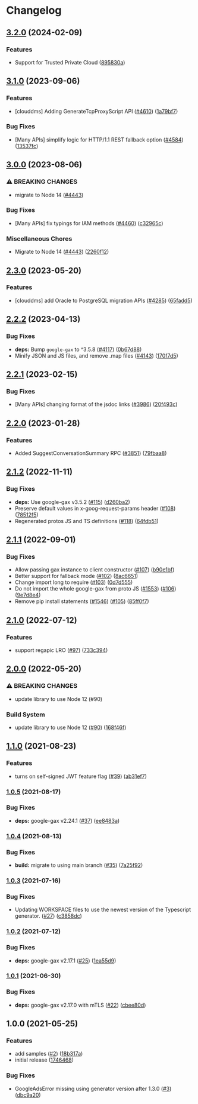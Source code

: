 # Changelog

## [3.2.0](https://github.com/googleapis/google-cloud-node/compare/dms-v3.1.0...dms-v3.2.0) (2024-02-09)


### Features

* Support for Trusted Private Cloud ([895830a](https://github.com/googleapis/google-cloud-node/commit/895830a3ef91666c30a96a7f68bd4cd1f582d58d))

## [3.1.0](https://github.com/googleapis/google-cloud-node/compare/dms-v3.0.0...dms-v3.1.0) (2023-09-06)


### Features

* [clouddms] Adding GenerateTcpProxyScript API ([#4610](https://github.com/googleapis/google-cloud-node/issues/4610)) ([1a79bf7](https://github.com/googleapis/google-cloud-node/commit/1a79bf704f9cae5b58df19778f52496aeaf9bc06))


### Bug Fixes

* [Many APIs] simplify logic for HTTP/1.1 REST fallback option ([#4584](https://github.com/googleapis/google-cloud-node/issues/4584)) ([13537fc](https://github.com/googleapis/google-cloud-node/commit/13537fcd6e3c552199d5057daf3b00c24033c908))

## [3.0.0](https://github.com/googleapis/google-cloud-node/compare/dms-v2.3.0...dms-v3.0.0) (2023-08-06)


### ⚠ BREAKING CHANGES

* migrate to Node 14 ([#4443](https://github.com/googleapis/google-cloud-node/issues/4443))

### Bug Fixes

* [Many APIs] fix typings for IAM methods ([#4460](https://github.com/googleapis/google-cloud-node/issues/4460)) ([c32965c](https://github.com/googleapis/google-cloud-node/commit/c32965c0c4a5975ba37371ecd819d9cffb080aa5))


### Miscellaneous Chores

* Migrate to Node 14 ([#4443](https://github.com/googleapis/google-cloud-node/issues/4443)) ([2260f12](https://github.com/googleapis/google-cloud-node/commit/2260f12543d171bda95345e53475f5f0fdc45770))

## [2.3.0](https://github.com/googleapis/google-cloud-node/compare/dms-v2.2.2...dms-v2.3.0) (2023-05-20)


### Features

* [clouddms] add Oracle to PostgreSQL migration APIs ([#4285](https://github.com/googleapis/google-cloud-node/issues/4285)) ([65fadd5](https://github.com/googleapis/google-cloud-node/commit/65fadd5fedea461b89cf7aeeb0f825a83dd81e02))

## [2.2.2](https://github.com/googleapis/google-cloud-node/compare/dms-v2.2.1...dms-v2.2.2) (2023-04-13)


### Bug Fixes

* **deps:** Bump `google-gax` to ^3.5.8 ([#4117](https://github.com/googleapis/google-cloud-node/issues/4117)) ([0b67d88](https://github.com/googleapis/google-cloud-node/commit/0b67d883963643ce1b4f6d2ccd3e8d37adf6e029))
* Minify JSON and JS files, and remove .map files ([#4143](https://github.com/googleapis/google-cloud-node/issues/4143)) ([170f7d5](https://github.com/googleapis/google-cloud-node/commit/170f7d57b8fd344d182a8e758867b8124722eebc))

## [2.2.1](https://github.com/googleapis/google-cloud-node/compare/dms-v2.2.0...dms-v2.2.1) (2023-02-15)


### Bug Fixes

* [Many APIs] changing format of the jsdoc links ([#3986](https://github.com/googleapis/google-cloud-node/issues/3986)) ([20f493c](https://github.com/googleapis/google-cloud-node/commit/20f493c94f7d6626d932b2610e00cbdd5df55f22))

## [2.2.0](https://github.com/googleapis/google-cloud-node/compare/dms-v2.1.2...dms-v2.2.0) (2023-01-28)


### Features

* Added SuggestConversationSummary RPC ([#3851](https://github.com/googleapis/google-cloud-node/issues/3851)) ([79fbaa8](https://github.com/googleapis/google-cloud-node/commit/79fbaa833d08738fa37aa37158ddb5b1c91710e1))

## [2.1.2](https://github.com/googleapis/nodejs-dms/compare/v2.1.1...v2.1.2) (2022-11-11)


### Bug Fixes

* **deps:** Use google-gax v3.5.2 ([#115](https://github.com/googleapis/nodejs-dms/issues/115)) ([d260ba2](https://github.com/googleapis/nodejs-dms/commit/d260ba2ae215ed5f8fefc67c2208e3597aa3c90c))
* Preserve default values in x-goog-request-params header ([#108](https://github.com/googleapis/nodejs-dms/issues/108)) ([78512f5](https://github.com/googleapis/nodejs-dms/commit/78512f56e32dd9758653220c5751dda5f03f9dab))
* Regenerated protos JS and TS definitions ([#118](https://github.com/googleapis/nodejs-dms/issues/118)) ([64fdb51](https://github.com/googleapis/nodejs-dms/commit/64fdb51490a9b16182b20509710b637848a00409))

## [2.1.1](https://github.com/googleapis/nodejs-dms/compare/v2.1.0...v2.1.1) (2022-09-01)


### Bug Fixes

* Allow passing gax instance to client constructor ([#107](https://github.com/googleapis/nodejs-dms/issues/107)) ([b90e1bf](https://github.com/googleapis/nodejs-dms/commit/b90e1bf394cfd86007241c8d786ddeca2bbd7178))
* Better support for fallback mode ([#102](https://github.com/googleapis/nodejs-dms/issues/102)) ([8ac6651](https://github.com/googleapis/nodejs-dms/commit/8ac6651be4422f4cfa4d43aa0fa050e5c186627a))
* Change import long to require ([#103](https://github.com/googleapis/nodejs-dms/issues/103)) ([0d7d555](https://github.com/googleapis/nodejs-dms/commit/0d7d55597c70bb6edc5f2dcaf7840fae4e8644a3))
* Do not import the whole google-gax from proto JS ([#1553](https://github.com/googleapis/nodejs-dms/issues/1553)) ([#106](https://github.com/googleapis/nodejs-dms/issues/106)) ([9e7d8e4](https://github.com/googleapis/nodejs-dms/commit/9e7d8e46f989591ade8b06559516bd2c56f83658))
* Remove pip install statements ([#1546](https://github.com/googleapis/nodejs-dms/issues/1546)) ([#105](https://github.com/googleapis/nodejs-dms/issues/105)) ([85ff0f7](https://github.com/googleapis/nodejs-dms/commit/85ff0f7da4a925d96b477faa6161bcf2b8244b51))

## [2.1.0](https://github.com/googleapis/nodejs-dms/compare/v2.0.0...v2.1.0) (2022-07-12)


### Features

* support regapic LRO ([#97](https://github.com/googleapis/nodejs-dms/issues/97)) ([733c394](https://github.com/googleapis/nodejs-dms/commit/733c3940e86ca015fc61223a2ec0de41a25e4e89))

## [2.0.0](https://github.com/googleapis/nodejs-dms/compare/v1.1.0...v2.0.0) (2022-05-20)


### ⚠ BREAKING CHANGES

* update library to use Node 12 (#90)

### Build System

* update library to use Node 12 ([#90](https://github.com/googleapis/nodejs-dms/issues/90)) ([168f46f](https://github.com/googleapis/nodejs-dms/commit/168f46f8314ff0b6ce59ca8e8236b26a98e923ab))

## [1.1.0](https://www.github.com/googleapis/nodejs-dms/compare/v1.0.5...v1.1.0) (2021-08-23)


### Features

* turns on self-signed JWT feature flag ([#39](https://www.github.com/googleapis/nodejs-dms/issues/39)) ([ab31ef7](https://www.github.com/googleapis/nodejs-dms/commit/ab31ef7135716e3e304cf4988900ec59b0a77bef))

### [1.0.5](https://www.github.com/googleapis/nodejs-dms/compare/v1.0.4...v1.0.5) (2021-08-17)


### Bug Fixes

* **deps:** google-gax v2.24.1 ([#37](https://www.github.com/googleapis/nodejs-dms/issues/37)) ([ee8483a](https://www.github.com/googleapis/nodejs-dms/commit/ee8483a069e32a189579d44423fd726e9731b2e9))

### [1.0.4](https://www.github.com/googleapis/nodejs-dms/compare/v1.0.3...v1.0.4) (2021-08-13)


### Bug Fixes

* **build:** migrate to using main branch ([#35](https://www.github.com/googleapis/nodejs-dms/issues/35)) ([7a25f92](https://www.github.com/googleapis/nodejs-dms/commit/7a25f9251f1877877e79f4477c073952de29348e))

### [1.0.3](https://www.github.com/googleapis/nodejs-dms/compare/v1.0.2...v1.0.3) (2021-07-16)


### Bug Fixes

* Updating WORKSPACE files to use the newest version of the Typescript generator. ([#27](https://www.github.com/googleapis/nodejs-dms/issues/27)) ([c3858dc](https://www.github.com/googleapis/nodejs-dms/commit/c3858dcfbf41d4a4eaf3eecd9056a72b6623a14b))

### [1.0.2](https://www.github.com/googleapis/nodejs-dms/compare/v1.0.1...v1.0.2) (2021-07-12)


### Bug Fixes

* **deps:** google-gax v2.17.1 ([#25](https://www.github.com/googleapis/nodejs-dms/issues/25)) ([1ea55d9](https://www.github.com/googleapis/nodejs-dms/commit/1ea55d95e5648be81a6a85d9260ba0bf27f82571))

### [1.0.1](https://www.github.com/googleapis/nodejs-dms/compare/v1.0.0...v1.0.1) (2021-06-30)


### Bug Fixes

* **deps:** google-gax v2.17.0 with mTLS ([#22](https://www.github.com/googleapis/nodejs-dms/issues/22)) ([cbee80d](https://www.github.com/googleapis/nodejs-dms/commit/cbee80d1db4e8a3982630a9a863f82e98ffeddf2))

## 1.0.0 (2021-05-25)


### Features

* add samples ([#2](https://www.github.com/googleapis/nodejs-dms/issues/2)) ([18b317a](https://www.github.com/googleapis/nodejs-dms/commit/18b317a010278321a39a0f9052c74f128806ea92))
* initial release ([1746468](https://www.github.com/googleapis/nodejs-dms/commit/17464680ee5773136f9a1136d2599307072735b8))


### Bug Fixes

* GoogleAdsError missing using generator version after 1.3.0 ([#3](https://www.github.com/googleapis/nodejs-dms/issues/3)) ([dbc9a20](https://www.github.com/googleapis/nodejs-dms/commit/dbc9a204e0925d6c6494a3d9e378d1e9670e6ef9))
